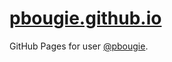 # [pbougie.github.io](https://pbougie.github.io/)

GitHub Pages for user [@pbougie](https://github.com/pbougie).
